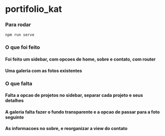 # portifolio_kat
### Para rodar
```
npm run serve
```
### O que foi feito
#### Foi feito um sidebar, com opcoes de home, sobre e contato, com router
#### Uma galeria com as fotos existentes

### O que falta
#### Falta a opcao de projetos no sidebar, separar cada projeto e seus detalhes
#### A galeria falta fazer o fundo transparente e a opcao de passar para a foto seguinte
#### As informacoes no sobre, e reorganizar a view do contato
